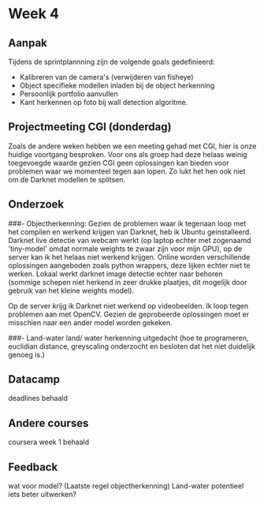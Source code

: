 # Week 4

## Aanpak
Tijdens de sprintplannning zijn de volgende goals gedefinieerd:
- Kalibreren van de camera's (verwijderen van fisheye)
- Object specifieke modellen inladen bij de object herkenning
- Persoonlijk portfolio aanvullen
- Kant herkennen op foto bij wall detection algoritme. 

 
## Projectmeeting CGI (donderdag)
Zoals de andere weken hebben we een meeting gehad met CGI, hier is onze huidige voortgang besproken. Voor ons als groep had deze helaas weinig toegevoegde waarde gezien CGI geen oplossingen kan bieden voor problemen waar we momenteel tegen aan lopen. Zo lukt het hen ook niet om de Darknet modellen te splitsen.

## Onderzoek
###- Objectherkenning:
Gezien de problemen waar ik tegenaan loop met het compilen en werkend krijgen van Darknet, heb ik Ubuntu geinstalleerd.
Darknet live detectie van webcam werkt (op laptop echter met zogenaamd 'tiny-model' omdat normale weights te zwaar zijn voor mijn GPU), op de server kan ik het helaas niet werkend krijgen. Online worden verschillende oplossingen aangeboden zoals python wrappers, deze lijken echter niet te werken.
Lokaal werkt darknet image detectie echter naar behoren (sommige schepen niet herkend in zeer drukke plaatjes, dit mogelijk door gebruik van het kleine weights model).

Op de server krijg ik Darknet niet werkend op videobeelden. Ik loop tegen problemen aan met OpenCV. Gezien de geprobeerde oplossingen moet er misschien naar een ander model worden gekeken.

###- Land-water
land/ water herkenning uitgedacht (hoe te programeren, euclidian distance, greyscaling onderzocht en besloten dat het 
niet duidelijk genoeg is.)

## Datacamp
deadlines behaald

## Andere courses
coursera week 1 behaald

## Feedback
wat voor model? (Laatste regel objectherkenning)
Land-water potentieel iets beter uitwerken?
